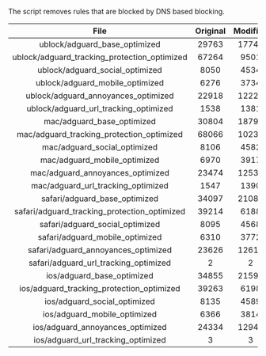 The script removes rules that are blocked by DNS based blocking.


| File | Original | Modified |
|:----:|:-----:|:-----:|
| ublock/adguard_base_optimized | 29763 | 17743 |
| ublock/adguard_tracking_protection_optimized | 67264 | 9501 |
| ublock/adguard_social_optimized | 8050 | 4534 |
| ublock/adguard_mobile_optimized | 6276 | 3734 |
| ublock/adguard_annoyances_optimized | 22918 | 12226 |
| ublock/adguard_url_tracking_optimized | 1538 | 1381 |
| mac/adguard_base_optimized | 30804 | 18793 |
| mac/adguard_tracking_protection_optimized | 68066 | 10235 |
| mac/adguard_social_optimized | 8106 | 4582 |
| mac/adguard_mobile_optimized | 6970 | 3917 |
| mac/adguard_annoyances_optimized | 23474 | 12533 |
| mac/adguard_url_tracking_optimized | 1547 | 1390 |
| safari/adguard_base_optimized | 34097 | 21088 |
| safari/adguard_tracking_protection_optimized | 39214 | 6188 |
| safari/adguard_social_optimized | 8095 | 4568 |
| safari/adguard_mobile_optimized | 6310 | 3772 |
| safari/adguard_annoyances_optimized | 23626 | 12610 |
| safari/adguard_url_tracking_optimized | 2 | 2 |
| ios/adguard_base_optimized | 34855 | 21599 |
| ios/adguard_tracking_protection_optimized | 39263 | 6198 |
| ios/adguard_social_optimized | 8135 | 4589 |
| ios/adguard_mobile_optimized | 6366 | 3814 |
| ios/adguard_annoyances_optimized | 24334 | 12943 |
| ios/adguard_url_tracking_optimized | 3 | 3 |